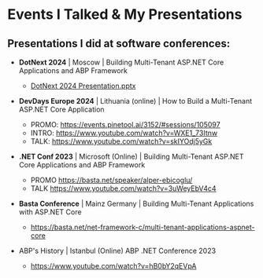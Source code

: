 # Events I Talked & My Presentations

## Presentations I did at software conferences:

- **DotNext 2024** | Moscow | Building Multi-Tenant ASP.NET Core Applications and ABP Framework
  - [DotNext 2024 Presentation.pptx](https://github.com/ebicoglu/presentations/blob/main/multi-tenancy-with-abp-dotnext-2024.pptx)

- **DevDays Europe 2024** | Lithuania (online) | How to Build a Multi-Tenant ASP.NET Core Application
  - PROMO: https://events.pinetool.ai/3152/#sessions/105097
  - INTRO: https://www.youtube.com/watch?v=WXE1_73Itnw
  - TALK: https://www.youtube.com/watch?v=skIYOdj5yGk

- **.NET Conf 2023** | Microsoft (Online) | Building Multi-Tenant ASP.NET Core Applications and ABP Framework
  - PROMO https://basta.net/speaker/alper-ebicoglu/
  - TALK https://www.youtube.com/watch?v=3uWeyEbV4c4

- **Basta Conference** | Mainz Germany | Building Multi-Tenant Applications with ASP.NET Core
  - https://basta.net/net-framework-c/multi-tenant-applications-aspnet-core

- ABP's History | Istanbul (Online) ABP .NET Conference 2023
  - https://www.youtube.com/watch?v=hB0bY2qEVpA
